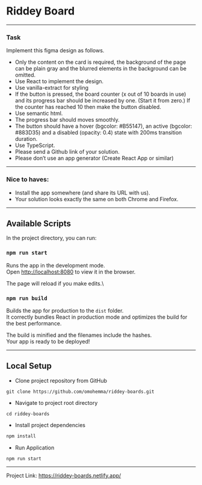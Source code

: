# Riddey Board
___
### Task 
Implement this figma design as follows.
 - Only the content on the card is required, the background of the page can be plain gray and the blurred elements in the background can be omitted. 
 - Use React to implement the design. 
 - Use vanilla-extract for styling 
 - If the button is pressed, the board counter (x out of 10 boards in use) and its progress bar should be increased by one. (Start it from zero.) If the counter has reached 10 then make the button disabled. 
 - Use semantic html.
 - The progress bar should moves smoothly.
 - The button should have a hover (bgcolor: #B55147), an active (bgcolor: #883D35) and a disabled (opacity: 0.4) state with 200ms transition duration.
 - Use TypeScript. 
 - Please send a Github link of your solution.
 - Please don’t use an app generator (Create React App or similar)
___
### Nice to haves: 
- Install the app somewhere (and share its URL with us). 
- Your solution looks exactly the same on both Chrome and Firefox.
___

## Available Scripts

In the project directory, you can run:

### `npm run start`

Runs the app in the development mode.\
Open [http://localhost:8080](http://localhost:8080) to view it in the browser.

The page will reload if you make edits.\

### `npm run build`

Builds the app for production to the `dist` folder.\
It correctly bundles React in production mode and optimizes the build for the best performance.

The build is minified and the filenames include the hashes.\
Your app is ready to be deployed!

---
## Local Setup
- Clone project repository from GitHub

```
git clone https://github.com/omohemma/riddey-boards.git
```
- Navigate to project root directory
```
cd riddey-boards
```
- Install project dependencies
```markdown
npm install
```
- Run Application
```
npm run start
```
___

Project Link: https://riddey-boards.netlify.app/




